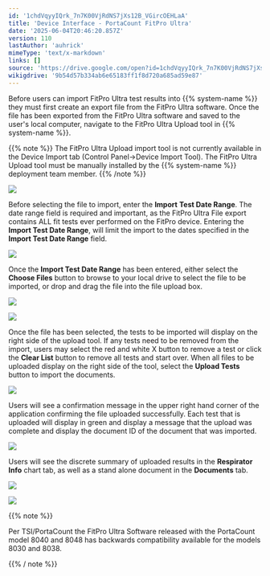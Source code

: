 ```yaml
---
id: '1chdVqyyIQrk_7n7K00VjRdNS7jXs12B_VGircOEHLaA'
title: 'Device Interface - PortaCount FitPro Ultra'
date: '2025-06-04T20:46:20.857Z'
version: 110
lastAuthor: 'auhrick'
mimeType: 'text/x-markdown'
links: []
source: 'https://drive.google.com/open?id=1chdVqyyIQrk_7n7K00VjRdNS7jXs12B_VGircOEHLaA'
wikigdrive: '9b54d57b334ab6e65183ff1f8d720a685ad59e87'
---
```

Before users can import FitPro Ultra test results into {{% system-name %}} they must first create an export file from the FitPro Ultra software. Once the file has been exported from the FitPro Ultra software and saved to the user's local computer, navigate to the FitPro Ultra Upload tool in {{% system-name %}}.

{{% note %}}
The FitPro Ultra Upload import tool is not currently available in the Device Import tab (Control Panel->Device Import Tool). The FitPro Ultra Upload tool must be manually installed by the {{% system-name %}} deployment team member.
{{% /note %}}

![](../device-interface-portacount-fitpro-ultra.assets/52a27f1b32d4da6fb3e210067cc9fbb9.png)

Before selecting the file to import, enter the **Import** **Test Date Range**. The date range field is required and important, as the FitPro Ultra File export contains ALL fit tests ever performed on the FitPro device. Entering the **Import Test Date Range**, will limit the import to the dates specified in the **Import Test Date Range** field.

![](../device-interface-portacount-fitpro-ultra.assets/8ab0892f631c75fcec791a967ecc9512.png)

Once the **Import Test Date Range** has been entered, either select the **Choose Files** button to browse to your local drive to select the file to be imported, or drop and drag the file into the file upload box.

![](../device-interface-portacount-fitpro-ultra.assets/03fefde265ae36268b2d6e462f234bd0.png)

![](../device-interface-portacount-fitpro-ultra.assets/81378dc543c94d23f0807a07cc0604e2.png)

Once the file has been selected, the tests to be imported will display on the right side of the upload tool. If any tests need to be removed from the import, users may select the red and white X button to remove a test or click the **Clear List** button to remove all tests and start over. When all files to be uploaded display on the right side of the tool, select the **Upload Tests** button to import the documents.

![](../device-interface-portacount-fitpro-ultra.assets/744c89f5ee93939eee4acdc0d4db5d15.png)

Users will see a confirmation message in the upper right hand corner of the application confirming the file uploaded successfully. Each test that is uploaded will display in green and display a message that the upload was complete and display the document ID of the document that was imported.

![](../device-interface-portacount-fitpro-ultra.assets/6e42ecae126b6db1fd2a2202ebf0b6f5.png)

Users will see the discrete summary of uploaded results in the **Respirator Info** chart tab, as well as a stand alone document in the **Documents** tab.

![](../device-interface-portacount-fitpro-ultra.assets/e228d378070095e8c3f2aea997649940.png)

![](../device-interface-portacount-fitpro-ultra.assets/89f2e59f6da3f3c2675bd6369b3e8728.png)

{{% note %}}

Per TSI/PortaCount the FitPro Ultra Software released with the PortaCount model 8040 and 8048 has backwards compatibility available for the models 8030 and 8038.

{{% / note %}}
